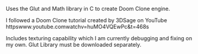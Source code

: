 Uses the Glut and Math library in C to create Doom Clone engine.

I followed a Doom Clone tutorial created by 3DSage on YouTube httpswww.youtube.comwatchv=huMO4VQEwPc&t=468s

Includes texturing capability which I am currently debugging and fixing on my own.
Glut Library must be downloaded separately.
